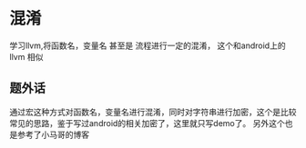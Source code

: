 # 混淆

学习llvm,将函数名，变量名 甚至是 流程进行一定的混淆， 这个和android上的llvm 相似

## 题外话
通过宏这种方式对函数名，变量名进行混淆，同时对字符串进行加密，这个是比较常见的思路，鉴于写过android的相关加密了，这里就只写demo了。
另外这个也是参考了小马哥的博客

